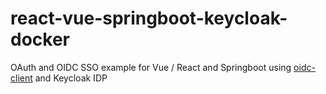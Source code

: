 # react-vue-springboot-keycloak-docker

OAuth and OIDC SSO example for Vue / React and Springboot using [oidc-client](https://github.com/IdentityModel/oidc-client-js) and Keycloak IDP

